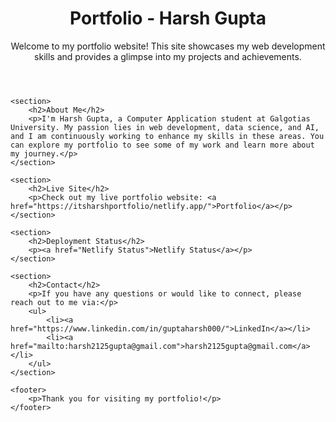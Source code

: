 <header>
        <h1>Portfolio - Harsh Gupta</h1>
        <p>Welcome to my portfolio website! This site showcases my web development skills and provides a glimpse into my projects and achievements.</p>
    </header>

    <section>
        <h2>About Me</h2>
        <p>I'm Harsh Gupta, a Computer Application student at Galgotias University. My passion lies in web development, data science, and AI, and I am continuously working to enhance my skills in these areas. You can explore my portfolio to see some of my work and learn more about my journey.</p>
    </section>

    <section>
        <h2>Live Site</h2>
        <p>Check out my live portfolio website: <a href="https://itsharshportfolio/netlify.app/">Portfolio</a></p>
    </section>

    <section>
        <h2>Deployment Status</h2>
        <p><a href="Netlify Status">Netlify Status</a></p>
    </section>

    <section>
        <h2>Contact</h2>
        <p>If you have any questions or would like to connect, please reach out to me via:</p>
        <ul>
            <li><a href="https://www.linkedin.com/in/guptaharsh000/">LinkedIn</a></li>
            <li><a href="mailto:harsh2125gupta@gmail.com">harsh2125gupta@gmail.com</a></li>
        </ul>
    </section>

    <footer>
        <p>Thank you for visiting my portfolio!</p>
    </footer>